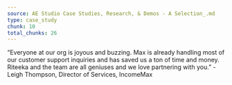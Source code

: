```yaml
---
source: AE Studio Case Studies, Research, & Demos - A Selection_.md
type: case_study
chunk: 10
total_chunks: 26
---
```


“Everyone at our org is joyous and buzzing. Max is already handling most of our customer support inquiries and has saved us a ton of time and money. Riteeka and the team are all geniuses and we love partnering with you.” - Leigh Thompson, Director of Services, IncomeMax